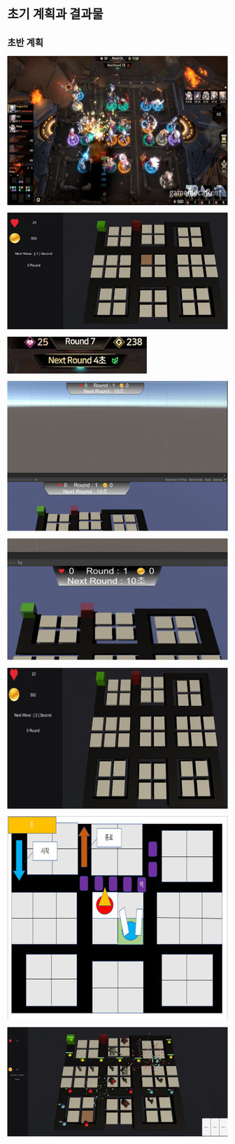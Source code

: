 # 초기 계획과 결과물

## 초반 계획


<img src="./img/그림1.jpg">  <br>

<img src="./img/그림2.png">  <br>

<img src="./img/그림3.png">  <br>

<img src="./img/그림4.png">  <br>

<img src="./img/그림5.png">  <br>

<img src="./img/그림6.png">  <br>

<img src="./img/그림7.png">  <br>

<img src="./img/그림0.PNG">  

